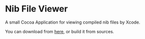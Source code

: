 # Nib File Viewer
A small Cocoa Application for viewing compiled nib files by Xcode.



You can download from [here](), or build it from sources.